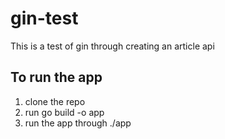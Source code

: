 # gin-test
This is a test of gin through creating an article api

## To run the app
1. clone the repo
2. run go build -o app
3. run the app through ./app